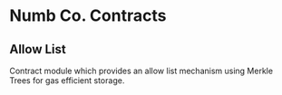 # Numb Co. Contracts

## Allow List

Contract module which provides an allow list mechanism using Merkle Trees for
gas efficient storage.
